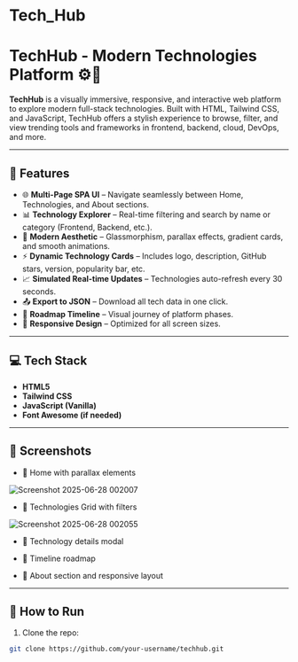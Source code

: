 # Tech_Hub
# TechHub - Modern Technologies Platform ⚙️🚀

**TechHub** is a visually immersive, responsive, and interactive web platform to explore modern full-stack technologies. Built with HTML, Tailwind CSS, and JavaScript, TechHub offers a stylish experience to browse, filter, and view trending tools and frameworks in frontend, backend, cloud, DevOps, and more.

---

## 🌟 Features

- 🌐 **Multi-Page SPA UI** – Navigate seamlessly between Home, Technologies, and About sections.
- 📊 **Technology Explorer** – Real-time filtering and search by name or category (Frontend, Backend, etc.).
- 💎 **Modern Aesthetic** – Glassmorphism, parallax effects, gradient cards, and smooth animations.
- ⚡ **Dynamic Technology Cards** – Includes logo, description, GitHub stars, version, popularity bar, etc.
- 📈 **Simulated Real-time Updates** – Technologies auto-refresh every 30 seconds.
- 📤 **Export to JSON** – Download all tech data in one click.
- 🧭 **Roadmap Timeline** – Visual journey of platform phases.
- 📱 **Responsive Design** – Optimized for all screen sizes.

---

## 💻 Tech Stack

- **HTML5**
- **Tailwind CSS**
- **JavaScript (Vanilla)**
- **Font Awesome (if needed)**

---

## 📸 Screenshots

- 🔹 Home with parallax elements

![Screenshot 2025-06-28 002007](https://github.com/user-attachments/assets/87dbae30-7a9e-44e5-b454-cc326f99c7c4)

  
- 🔹 Technologies Grid with filters
  
![Screenshot 2025-06-28 002055](https://github.com/user-attachments/assets/e6a738f4-07be-4a7e-8088-f2295f666f58)

  
- 🔹 Technology details modal


  
- 🔹 Timeline roadmap
- 🔹 About section and responsive layout

---

## 🚀 How to Run

1. Clone the repo:

```bash
git clone https://github.com/your-username/techhub.git
